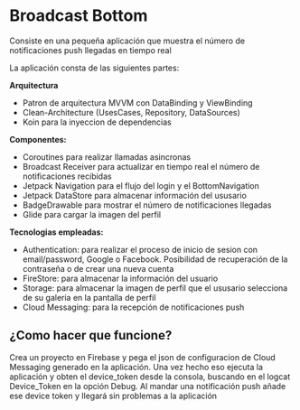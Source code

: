 # Broadcast Bottom

Consiste en una pequeña aplicación que muestra el número de notificaciones push llegadas en tiempo real

La aplicación consta de las siguientes partes:

<b>Arquitectura</b>
- Patron de arquitectura MVVM con DataBinding y ViewBinding
- Clean-Architecture (UsesCases, Repository, DataSources)
- Koin para la inyeccion de dependencias

<b>Componentes:</b>
- Coroutines para realizar llamadas asincronas
- Broadcast Receiver para actualizar en tiempo real el número de notificaciones recibidas
- Jetpack Navigation para el flujo del login y el BottomNavigation
- Jetpack DataStore para almacenar información del ususario 
- BadgeDrawable para mostrar el número de notificaciones llegadas
- Glide para cargar la imagen del perfil

<b>Tecnologias empleadas:</b>
  - Authentication: para realizar el proceso de inicio de sesion con email/password, Google o Facebook. Posibilidad de recuperación de la contraseña o de crear una     nueva cuenta
  - FireStore: para almacenar la información del usuario
  - Storage: para almacenar la imagen de perfil que el ususario selecciona de su galeria en la pantalla de perfil
  - Cloud Messaging: para la recepción de notificaciones push

<h2>¿Como hacer que funcione?</h2>

Crea un proyecto en Firebase y pega el json de configuracion de Cloud Messaging generado en la aplicación. 
Una vez hecho eso ejecuta la aplicación y obten el device_token desde la consola, buscando en el logcat Device_Token en la opción Debug. 
Al mandar una notificación push añade ese device token y llegará sin problemas a la aplicación

